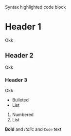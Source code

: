 Syntax highlighted code block

# Header 1
Okk
## Header 2
Okk
### Header 3
Okk

- Bulleted
- List

1. Numbered
2. List

**Bold** and _Italic_ and `Code` text


